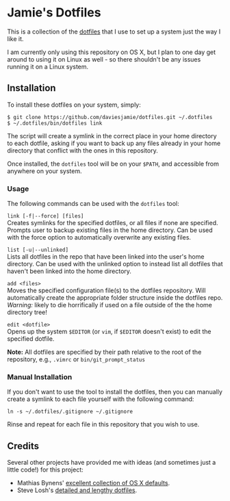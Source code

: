 # Jamie's Dotfiles

This is a collection of the [dotfiles](http://dotfiles.github.io/) that I use to set up a system just the way I like it.

I am currently only using this repository on OS X, but I plan to one day get around to using it on Linux as well - so there shouldn't be any issues running it on a Linux system.

## Installation

To install these dotfiles on your system, simply:

```
$ git clone https://github.com/daviesjamie/dotfiles.git ~/.dotfiles
$ ~/.dotfiles/bin/dotfiles link
```

The script will create a symlink in the correct place in your home directory to each dotfile, asking if you want to back up any files already in your home directory that conflict with the ones in this repository.

Once installed, the `dotfiles` tool will be on your `$PATH`, and accessible from anywhere on your system.

### Usage
The following commands can be used with the `dotfiles` tool:

`link [-f|--force] [files]`<br />
Creates symlinks for the specified dotfiles, or all files if none are specified. Prompts user to backup existing files in the home directory. Can be used with the force option to automatically overwrite any existing files.

`list [-u|--unlinked]`<br />
Lists all dotfiles in the repo that have been linked into the user's home directory. Can be used with the unlinked option to instead list all dotfiles that haven't been linked into the home directory.

`add <files>`<br />
Moves the specified configuration file(s) to the dotfiles repository. Will automatically create the appropriate folder structure inside the dotfiles repo. *Warning:* likely to die horrifically if used on a file outside of the the home directory tree!

`edit <dotfile>`<br />
Opens up the system `$EDITOR` (or `vim`, if `$EDITOR` doesn't exist) to edit the specified dotfile.

**Note:** All dotfiles are specified by their path relative to the root of the repository, e.g., `.vimrc` or `bin/git_prompt_status`

### Manual Installation

If you don't want to use the tool to install the dotfiles, then you can
manually create a symlink to each file yourself with the following command:

```
ln -s ~/.dotfiles/.gitignore ~/.gitignore
```

Rinse and repeat for each file in this repository that you wish to use.

## Credits

Several other projects have provided me with ideas (and sometimes just a little
code!) for this project:
 - Mathias Bynens' [excellent collection of OS
   X defaults](https://github.com/mathiasbynens/dotfiles/blob/master/.osx).
 - Steve Losh's [detailed and lengthy
   dotfiles](https://bitbucket.org/sjl/dotfiles).
